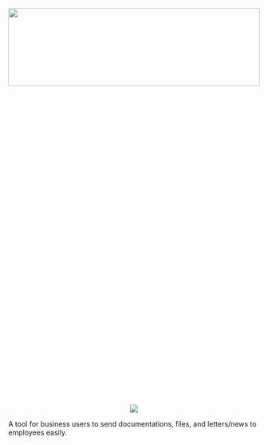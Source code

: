 <img src="https://github.com/Lin8x/artem-mail/blob/master/topbar.jpg" width="100%" height="20%">

<p align="center">
<img src="https://github.com/Lin8x/artem-mail/blob/master/artemlogo.JPG">
</p>

A tool for business users to send documentations, files, and letters/news to employees easily.
